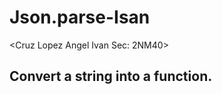 # Json.parse-Isan
<Cruz Lopez Angel Ivan   Sec: 2NM40>
<!DOCTYPE html>
<html>
<body>

<h2>Convert a string into a function.</h2>

<p id="demo"></p>

<script>

var text = '{ "isan":"function() {precio=200000; if(precio<75098.87){tasa=0.02;fija=0.00; isan=(precio*tasa)+fija;return isan} else {if(precio<90118.61){tasa=0.05;fija=1501.96; isan=(precio*tasa)+fija;return isan}else{if(precio<105138.43){tasa=0.10;fija=2252.97; isan=(precio*tasa)+fija;return isan;}else{if(precio<135117.89){tasa=0.15;fija=3754.94; isan=(precio*tasa)+fija;return isan;}else{tasa=0.17;fija=8260.86; isan=(precio*tasa)+fija;return isan}}}}}"}';

var obj = JSON.parse(text);

obj.isan = eval("(" + obj.isan + ")");

document.getElementById("demo").innerHTML = obj.precio + ", " + obj.isan(); 

</script>

</body>
</html>
